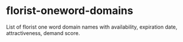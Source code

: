# florist-oneword-domains
List of florist one word domain names with availability, expiration date, attractiveness, demand score.
